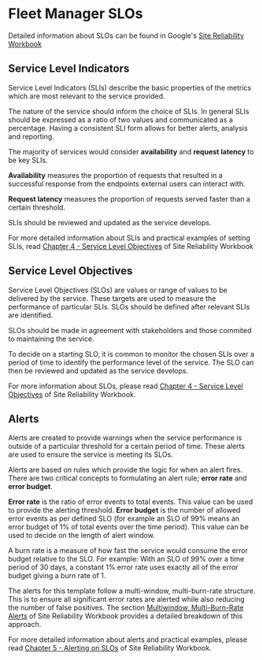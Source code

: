 # Fleet Manager SLOs

Detailed information about SLOs can be found in Google's [Site Reliability Workbook](https://sre.google/workbook/table-of-contents/)

## Service Level Indicators
Service Level Indicators (SLIs) describe the basic properties of the metrics which are most relevant to the service provided.

The nature of the service should inform the choice of SLIs.
In general SLIs should be expressed as a ratio of two values and communicated as a percentage. Having a consistent SLI form allows for better alerts, analysis and reporting.

The majority of services would consider **availability** and **request latency** to be key SLIs.

**Availability** measures the proportion of requests that resulted in a successful response from the endpoints external users can interact with.

**Request latency** measures the proportion of requests served faster than a certain threshold.

SLIs should be reviewed and updated as the service develops.

For more detailed information about SLIs and practical examples of setting SLIs, read [Chapter 4 - Service Level Objectives](https://sre.google/sre-book/service-level-objectives/) of Site Reliability Workbook

## Service Level Objectives
Service Level Objectives (SLOs) are values or range of values to be delivered by the service. These targets are used to measure the performance of particular SLIs. SLOs should be defined after relevant SLIs are identified.

SLOs should be made in agreement with stakeholders and those commited to maintaining the service.

To decide on a starting SLO,  it is common to monitor the chosen SLIs over a period of time to identify the performance level of the service. The SLO can then be reviewed and updated as the service develops.

For more information about SLOs, please read [Chapter 4 - Service Level Objectives](https://sre.google/sre-book/service-level-objectives/) of Site Reliability Workbook.

## Alerts
Alerts are created to provide warnings when the service performance is outside of a particular threshold for a certain period of time. These alerts are used to ensure the service is meeting its SLOs.

Alerts are based on rules which provide the logic for when an alert fires. There are two critical concepts to formulating an alert rule; **error rate** and **error budget**.

**Error rate** is the ratio of error events to total events. This value can be used to provide the alerting threshold.
**Error budget** is the number of allowed error events as per defined SLO (for example an SLO of 99% means an error budget of 1% of total events over the time period). This value can be used to decide on the length of alert window.

A burn rate is a measure of how fast the service would consume the error budget relative to the SLO. For example:
With an SLO of 99% over a time period of 30 days, a constant 1% error rate uses exactly all of the error budget giving a burn rate of 1.

The alerts for this template follow a multi-window, multi-burn-rate structure. This is to ensure all significant error rates are alerted while also reducing the number of false positives. The section [Multiwindow, Multi-Burn-Rate Alerts](https://sre.google/workbook/alerting-on-slos/#:~:text=6%3A%20Multiwindow%2C%20Multi-Burn-Rate%20Alerts) of Site Reliability Workbook provides a detailed breakdown of this approach.

For more detailed information about alerts and practical examples, please read [Chapter 5 - Alerting on SLOs](https://sre.google/workbook/alerting-on-slos/) of Site Reliability Workbook.
